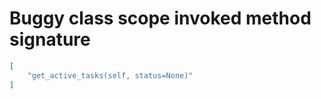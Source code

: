 # Buggy class scope invoked method signature

```json
[
    "get_active_tasks(self, status=None)"
]
```
